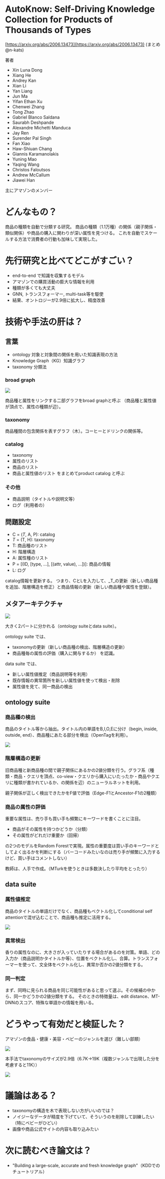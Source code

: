 # AutoKnow: Self-Driving Knowledge Collection for Products of Thousands of Types
[https://arxiv.org/abs/2006.13473](https://arxiv.org/abs/2006.13473)
(まとめ @n-kats)

著者
* Xin Luna Dong
* Xiang He
* Andrey Kan
* Xian Li
* Yan Liang
* Jun Ma
* Yifan Ethan Xu
* Chenwei Zhang
* Tong Zhao
* Gabriel Blanco Saldana
* Saurabh Deshpande
* Alexandre Michetti Manduca
* Jay Ren
* Surender Pal Singh
* Fan Xiao
* Haw-Shiuan Chang
* Giannis Karamanolakis
* Yuning Mao
* Yaqing Wang
* Christos Faloutsos
* Andrew McCallum
* Jiawei Han

主にアマゾンのメンバー

# どんなもの？
商品の種類を自動で分類する研究。
商品の種類（1.1万種）の関係（親子関係・類似関係）や商品の購入に関わりが深い属性を見つける。
これを自動でスケールする方法で消費者の行動も加味して実現した。

# 先行研究と比べてどこがすごい？
* end-to-end で知識を収集するモデル
* アマゾンでの購買活動の膨大な情報を利用
* 種類が多くても大丈夫
* GNN, トランスフォーマー, multi-task等を駆使
* 結果、オントロジーが2.9倍に拡大し、精度改善

# 技術や手法の肝は？
## 言葉
* ontology 対象と対象間の関係を用いた知識表現の方法
* Knowledge Graph（KG）知識グラフ
* taxonomy 分類法

### broad graph
![](AutoKnow_2006_13473/product_kg.png)

商品種と属性をリンクする二部グラフをbroad graphと呼ぶ
（商品種と属性値が頂点で、属性の種類が辺）。

### taxonomy
商品種間の包含関係を表すグラフ（木）。コーヒーとドリンクの関係等。

### catalog
* taxonomy
* 属性のリスト
* 商品のリスト
* 商品と属性値のリスト
をまとめてproduct catalog と呼ぶ

### その他
* 商品説明（タイトルや説明文等）
* ログ（利用者の）

## 問題設定
* C = (_T_, A, P): catalog
* _T_ = (T, H): taxonomy
* T: 商品種のリスト
* H: 階層構造
* A: 属性種のリスト
* P = [(ID, [type, ...], [(attr, value), ...])]: 商品の情報
* L: ログ

catalog情報を更新する。
つまり、CとLを入力して、_T_の更新（新しい商品種を追加、階層構造を修正）と商品情報の更新（新しい商品種や属性を登録）。


## メタアーキテクチャ
![](AutoKnow_2006_13473/meta.png)

大きく2パートに分かれる（ontology suiteとdata suite）。

ontology suite では、
* taxonomyの更新（新しい商品種の検出、階層構造の更新）
* 商品種毎の属性の評価（購入に関与するか）
を認識。

data suite では、
* 新しい属性値推定（商品説明等を利用）
* 既存情報の異常箇所を新しい属性値を使って検出・削除
* 属性値を見て、同一商品の検出

## ontology suite
### 商品種の検出
商品のタイトル等から抽出。タイトル内の単語をB,I,O,Eに分け（begin, inside, outside, end）、商品種にあたる部分を検出（OpenTagを利用）。

![](AutoKnow_2006_13473/bioe.png)

### 階層構造の更新
旧商品種と新商品種の間で親子関係にあるかの2値分類を行う。グラフ系（種類・商品・クエリを頂点、co-view・クエリから購入にいたったか・商品やクエリに種類が書かれているか、の関係を辺）のニューラルネットを利用。

親子関係が正しく検出できたかをF値で評価（Edge-F1とAncestor-F1の2種類）

### 商品の属性の評価
重要な属性は、売り手も買い手も頻繁にキーワードを書くことに注目。
* 商品がその属性を持つかどうか（分類）
* その属性がどれだけ重要か（回帰）

の2つのモデルをRandom Forestで実現。属性の重要度は買い手のキーワードとしてよく出るかを判断にする（バーコードみたいなのは売り手が頻繁に入力するけど、買い手はコメントしない）

教師は、人手で作成。（MTurkを使うときは多数決したり平均をとったり）

## data suite
### 属性値推定
商品のタイトルの単語だけでなく、商品種もベクトル化してconditional self attentionで混ぜ込むことで、商品種も推定に活用する。

![](AutoKnow_2006_13473/imputation.png)

### 異常検出
香りの属性なのに、大きさが入っていたりする場合があるのを対策。単語、どの入力か（商品説明かタイトルか等）、位置をベクトル化し、合算。トランスフォーマーを使って、文全体をベクトル化し、異常か否かの2値分類をする。

### 同一判定
まず、同時に見られる商品を同じ可能性があると思って選ぶ。その候補の中から、同一かどうかの2値分類をする。
そのときの特徴量は、edit distance、MT-DNNのスコア、特殊な単語かの情報を用いる。


# どうやって有効だと検証した？
アマゾンの食品・健康・美容・ベビーのジャンルを選び（難しい部類）

![](AutoKnow_2006_13473/statistics.png)

本手法でtaxonomyのサイズが2.9倍（6.7K→19K（複数ジャンルで出現した分を考慮すると11K））

![](AutoKnow_2006_13473/statistics_pg.png)


# 議論はある？
* taxonomyの構造を木で表現しない方がいいのでは？
* ノイジーなデータが精度を下げていて、そういうのを削除して訓練したい（特にベビーがひどい）
* 画像や商品公式サイトの内容も取り込みたい

# 次に読むべき論文は？
* "Building a large-scale, accurate and fresh knowledge graph"（KDDでのチュートリアル）
